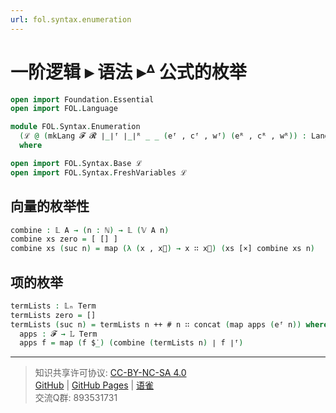 ```yaml
---
url: fol.syntax.enumeration
---
```


# 一阶逻辑 ▸ 语法 ▸ᐞ 公式的枚举

```agda
open import Foundation.Essential
open import FOL.Language

module FOL.Syntax.Enumeration
  (ℒ @ (mkLang 𝓕 𝓡 ∣_∣ᶠ ∣_∣ᴿ _ _ (eᶠ , cᶠ , wᶠ) (eᴿ , cᴿ , wᴿ)) : Language)
  where

open import FOL.Syntax.Base ℒ
open import FOL.Syntax.FreshVariables ℒ
```

## 向量的枚举性

```agda
combine : 𝕃 A → (n : ℕ) → 𝕃 (𝕍 A n)
combine xs zero = [ [] ]
combine xs (suc n) = map (λ (x , x⃗) → x ∷ x⃗) (xs [×] combine xs n)
```

## 项的枚举

```agda
termLists : 𝕃ₙ Term
termLists zero = []
termLists (suc n) = termLists n ++ # n ∷ concat (map apps (eᶠ n)) where
  apps : 𝓕 → 𝕃 Term
  apps f = map (f $̇_) (combine (termLists n) ∣ f ∣ᶠ)
```

---
> 知识共享许可协议: [CC-BY-NC-SA 4.0](https://creativecommons.org/licenses/by-nc-sa/4.0/deed.zh)  
> [GitHub](https://github.com/choukh/MetaLogic/blob/main/src/FOL/Syntax/Enumeration.lagda.md) | [GitHub Pages](https://choukh.github.io/MetaLogic/FOL.Syntax.Enumeration.html) | [语雀](https://www.yuque.com/ocau/metalogic/fol.syntax.enumeration)  
> 交流Q群: 893531731
